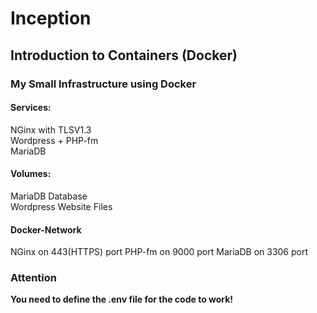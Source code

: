 # Inception
## Introduction to Containers (Docker)
### My Small Infrastructure using Docker
#### Services:
NGinx with TLSV1.3 <br>
Wordpress + PHP-fm <br>
MariaDB

#### Volumes:
MariaDB Database <br>
Wordpress Website Files <br>

#### Docker-Network

NGinx on 443(HTTPS) port
PHP-fm on 9000 port
MariaDB on 3306 port

### Attention
<b>You need to define the .env file for the code to work!</b>

